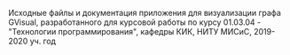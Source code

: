 Исходные файлы и документация приложения для визуализации графа GVisual, разработанного для курсовой работы по курсу 01.03.04 - "Технологии программирования", кафедры КИК, НИТУ МИСиС, 2019-2020 уч. год
